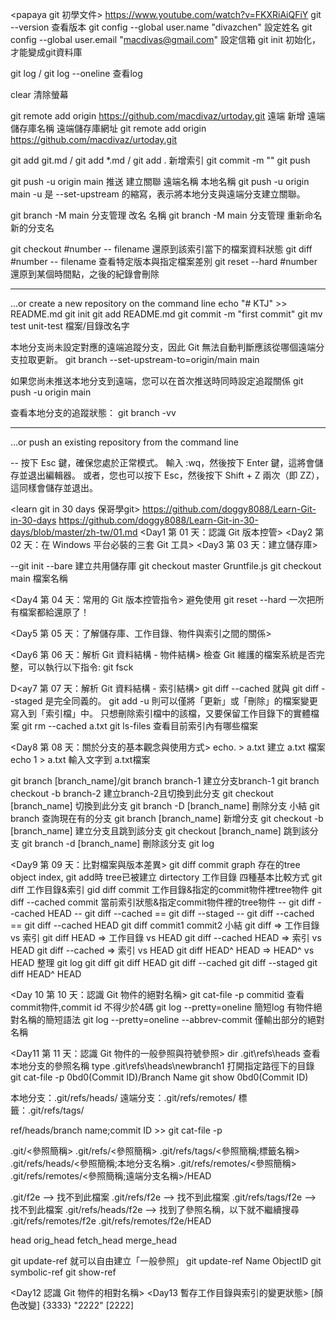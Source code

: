 <papaya git 初學文件>
https://www.youtube.com/watch?v=FKXRiAiQFiY
git --version 查看版本
git config --global user.name "divazchen" 設定姓名
git config --global user.email "macdivas@gmail.com" 設定信箱
git init 初始化，才能變成git資料庫

git log / git log --oneline 查看log

clear 清除螢幕

git remote add origin https://github.com/macdivaz/urtoday.git 遠端 新增 遠端儲存庫名稱 遠端儲存庫網址
git remote add origin https://github.com/macdivaz/urtoday.git

git add git.md / git add *.md / git add . 新增索引
git commit -m ""
git push

git push -u origin main 推送 建立關聯 遠端名稱 本地名稱
git push -u origin main
-u 是 --set-upstream 的縮寫，表示將本地分支與遠端分支建立關聯。​

git branch -M main 分支管理 改名 名稱
git branch -M main 分支管理 重新命名 新的分支名

git checkout #number -- filename 還原到該索引當下的檔案資料狀態
git diff #number -- filename  查看特定版本與指定檔案差別
git reset --hard #number 還原到某個時間點，之後的紀錄會刪除

---
…or create a new repository on the command line
echo "# KTJ" >> README.md
git init
git add README.md
git commit -m "first commit"
git mv test unit-test 檔案/目錄改名字

本地分支尚未設定對應的遠端追蹤分支，因此 Git 無法自動判斷應該從哪個遠端分支拉取更新。
git branch --set-upstream-to=origin/main main

如果您尚未推送本地分支到遠端，您可以在首次推送時同時設定追蹤關係
git push -u origin main

查看本地分支的追蹤狀態：
git branch -vv

---
…or push an existing repository from the command line

--
按下 Esc 鍵，確保您處於正常模式。
輸入 :wq，然後按下 Enter 鍵，這將會儲存並退出編輯器。
或者，您也可以按下 Esc，然後按下 Shift + Z 兩次（即 ZZ），這同樣會儲存並退出。

<learn git in 30 days 保哥學git>
https://github.com/doggy8088/Learn-Git-in-30-days
https://github.com/doggy8088/Learn-Git-in-30-days/blob/master/zh-tw/01.md
<Day1 第 01 天：認識 Git 版本控管>
<Day2 第 02 天：在 Windows 平台必裝的三套 Git 工具>
<Day3 第 03 天：建立儲存庫>

--git init --bare 建立共用儲存庫
git checkout master Gruntfile.js
git checkout main 檔案名稱

<Day4 第 04 天：常用的 Git 版本控管指令>
避免使用 git reset --hard 一次把所有檔案都給還原了！

<Day5 第 05 天：了解儲存庫、工作目錄、物件與索引之間的關係>

<Day6 第 06 天：解析 Git 資料結構 - 物件結構>
檢查 Git 維護的檔案系統是否完整，可以執行以下指令: git fsck

D<ay7 第 07 天：解析 Git 資料結構 - 索引結構>
git diff --cached 就與 git diff --staged 是完全同義的。
git add -u 則可以僅將「更新」或「刪除」的檔案變更寫入到「索引檔」中。
只想刪除索引檔中的該檔，又要保留工作目錄下的實體檔案 
git rm --cached a.txt
git ls-files 查看目前索引內有哪些檔案

<Day8 第 08 天：關於分支的基本觀念與使用方式>
echo. > a.txt 建立 a.txt 檔案
echo 1 > a.txt 輸入文字到 a.txt檔案

git branch [branch_name]/git branch branch-1 建立分支branch-1
git branch checkout -b branch-2 建立branch-2且切換到此分支
git checkout [branch_name] 切換到此分支
git branch -D [branch_name] 刪除分支
小結
git branch 查詢現在有的分支
git branch [branch_name] 新增分支
git checkout -b [branch_name] 建立分支且跳到該分支
git checkout [branch_name] 跳到該分支
git branch -d [branch_name] 刪除該分支
git log

<Day9 第 09 天：比對檔案與版本差異>
git diff
commit graph 存在的tree object
index, git add時 tree已被建立
dirtectory 工作目錄
四種基本比較方式
git diff 工作目錄&索引
gid diff commit 工作目錄&指定的commit物件裡tree物件
git diff --cached commit 當前索引狀態&指定commit物件裡的tree物件
-- git diff --cached HEAD
-- git diff --cached == git diff --staged
-- git diff --cached == git diff --cached HEAD
git diff commit1 commit2
小結
git diff                 => 工作目錄 vs 索引
git diff HEAD            => 工作目錄 vs HEAD
git diff --cached HEAD   => 索引     vs HEAD
git diff --cached        => 索引     vs HEAD
git diff HEAD^ HEAD	     => HEAD^   vs HEAD
整理
git log
git diff
git diff HEAD
git diff --cached
git diff --staged
git diff HEAD^ HEAD

<Day 10 第 10 天：認識 Git 物件的絕對名稱>
git cat-file -p commitid 查看commit物件,commit id 不得少於4碼
git log --pretty=oneline 簡短log 有物件絕對名稱的簡短語法
git log --pretty=oneline --abbrev-commit 僅輸出部分的絕對名稱

<Day11 第 11 天：認識 Git 物件的一般參照與符號參照>
dir .git\refs\heads 查看本地分支的參照名稱
type .git\refs\heads\newbranch1 打開指定路徑下的目錄
git cat-file -p 0bd0(Commit ID)/Branch Name
git show 0bd0(Commit ID)

本地分支：.git/refs/heads/
遠端分支：.git/refs/remotes/
標　　籤：.git/refs/tags/

ref/heads/branch name;commit ID >> git cat-file -p 

.git/<參照簡稱>
.git/refs/<參照簡稱>
.git/refs/tags/<參照簡稱;標籤名稱>
.git/refs/heads/<參照簡稱;本地分支名稱>
.git/refs/remotes/<參照簡稱>
.git/refs/remotes/<參照簡稱;遠端分支名稱>/HEAD

.git/f2e --> 找不到此檔案
.git/refs/f2e --> 找不到此檔案
.git/refs/tags/f2e --> 找不到此檔案
.git/refs/heads/f2e --> 找到了參照名稱，以下就不繼續搜尋
.git/refs/remotes/f2e
.git/refs/remotes/f2e/HEAD

head
orig_head
fetch_head
merge_head

git update-ref 就可以自由建立「一般參照」
git update-ref Name ObjectID
git symbolic-ref
git show-ref

<Day12 認識 Git 物件的相對名稱>
<Day13 暫存工作目錄與索引的變更狀態>
[顏色改變] <test> {3333} "2222"
[2222]
